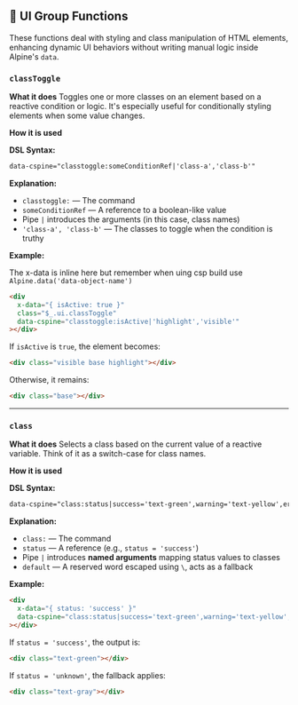 ## 🧩 UI Group Functions

These functions deal with styling and class manipulation of HTML elements, enhancing dynamic UI behaviors without writing manual logic inside Alpine's `data`.

### `classToggle`

**What it does**
Toggles one or more classes on an element based on a reactive condition or logic. It's especially useful for conditionally styling elements when some value changes.

**How it is used**

**DSL Syntax:**

```html
data-cspine="classtoggle:someConditionRef|'class-a','class-b'"
```

**Explanation:**

- `classtoggle:` — The command
- `someConditionRef` — A reference to a boolean-like value
- Pipe `|` introduces the arguments (in this case, class names)
- `'class-a', 'class-b'` — The classes to toggle when the condition is truthy

**Example:**

The x-data is inline here but remember when uing csp build use `Alpine.data('data-object-name')`

```html
<div
  x-data="{ isActive: true }"
  class="$_.ui.classToggle"
  data-cspine="classtoggle:isActive|'highlight','visible'"
></div>
```

If `isActive` is `true`, the element becomes:

```html
<div class="visible base highlight"></div>
```

Otherwise, it remains:

```html
<div class="base"></div>
```

---

### `class`

**What it does**
Selects a class based on the current value of a reactive variable. Think of it as a switch-case for class names.

**How it is used**

**DSL Syntax:**

```html
data-cspine="class:status|success='text-green',warning='text-yellow',error='text-red',default='text-gray'"
```

**Explanation:**

- `class:` — The command
- `status` — A reference (e.g., `status = 'success'`)
- Pipe `|` introduces **named arguments** mapping status values to classes
- `default` — A reserved word escaped using `\`, acts as a fallback

**Example:**

```html
<div
  x-data="{ status: 'success' }"
  data-cspine="class:status|success='text-green',warning='text-yellow',error='text-red',default='text-gray'"
></div>
```

If `status = 'success'`, the output is:

```html
<div class="text-green"></div>
```

If `status = 'unknown'`, the fallback applies:

```html
<div class="text-gray"></div>
```
